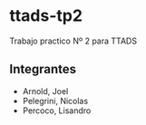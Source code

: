 # ttads-tp2
Trabajo practico Nº 2 para TTADS

## Integrantes

- Arnold, Joel
- Pelegrini, Nicolas
- Percoco, Lisandro
